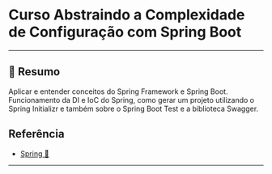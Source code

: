 # Curso Abstraindo a Complexidade de Configuração com Spring Boot

<hr/>

## 📑 Resumo

Aplicar e entender conceitos do Spring Framework e Spring Boot.
Funcionamento da DI e IoC do Spring, como gerar um projeto utilizando o Spring Initializr e também sobre o Spring Boot Test e a biblioteca Swagger.

## Referência

 - [Spring 🍃](https://spring.io/projects/)

<hr/>
